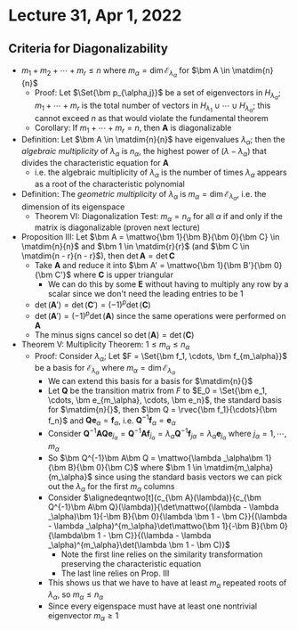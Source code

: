 # Lecture 31, Apr 1, 2022

## Criteria for Diagonalizability

* $m_1 + m_2 + \cdots + m_r \leq n$ where $m_{\alpha} = \dim \mathscr E_{\lambda _\alpha}$ for $\bm A \in \matdim{n}{n}$
	* Proof: Let $\Set{\bm p_{\alpha,j}}$ be a set of eigenvectors in $H_{\lambda _\alpha}$; $m_1 + \cdots + m_r$ is the total number of vectors in $H_{\lambda _1}\cup \cdots \cup H_{\lambda _\alpha}$; this cannot exceed $n$ as that would violate the fundamental theorem
	* Corollary: If $m_1 + \cdots + m_r = n$, then $\bm A$ is diagonalizable
* Definition: Let $\bm A \in \matdim{n}{n}$ have eigenvalues $\lambda _\alpha$; then the *algebraic multiplicity* of $\lambda _\alpha$ is $n_\alpha$, the highest power of $(\lambda - \lambda _\alpha)$ that divides the characteristic equation for $\bm A$
	* i.e. the algebraic multiplicity of $\lambda _\alpha$ is the number of times $\lambda _\alpha$ appears as a root of the characteristic polynomial
* Definition: The *geometric multiplicity* of $\lambda _\alpha$ is $m_\alpha = \dim \mathscr E_{\lambda _\alpha}$, i.e. the dimension of its eigenspace
	* Theorem VI: Diagonalization Test: $m_\alpha = n_\alpha$ for all $\alpha$ if and only if the matrix is diagonalizable (proven next lecture)
* Proposition III: Let $\bm A = \mattwo{\bm 1}{\bm B}{\bm 0}{\bm C} \in \matdim{n}{n}$ and $\bm 1 \in \matdim{r}{r}$ (and $\bm C \in \matdim{n - r}{n - r}$), then $\det \bm A = \det \bm C$
	* Take $\bm A$ and reduce it into $\bm A' = \mattwo{\bm 1}{\bm B'}{\bm 0}{\bm C'}$ where $\bm C$ is upper triangular
		* We can do this by some $\bm E$ without having to multiply any row by a scalar since we don't need the leading entries to be 1
	* $\det(\bm A') = \det(\bm C') = (-1)^p\det(\bm C)$
	* $\det (\bm A') = (-1)^p\det(\bm A)$ since the same operations were performed on $\bm A$
	* The minus signs cancel so $\det(\bm A) = \det(\bm C)$
* Theorem V: Multiplicity Theorem: $1 \leq m_\alpha \leq n_\alpha$
	* Proof: Consider $\lambda _\alpha$; Let $F = \Set{\bm f_1, \cdots, \bm f_{m_\alpha}}$ be a basis for $\mathscr E_{\lambda _\alpha}$ where $m_\alpha = \dim \mathscr E_{\lambda _\alpha}$
		* We can extend this basis for a basis for $\matdim{n}{}$
		* Let $\bm Q$ be the transition matrix from $F$ to $E_0 = \Set{\bm e_1, \cdots, \bm e_{m_\alpha}, \cdots, \bm e_n}$, the standard basis for $\matdim{n}{}$, then $\bm Q = \rvec{\bm f_1}{\cdots}{\bm f_n}$ and $\bm Q\bm e_{\alpha} = \bm f_\alpha$, i.e. $\bm Q^{-1}\bm f_\alpha = \bm e_\alpha$
		* Consider $\bm Q^{-1}\bm A\bm Q\bm e_{j_\alpha} = \bm Q^{-1}\bm A\bm f_{j_\alpha} = \lambda _\alpha\bm Q^{-1}\bm f_{j\alpha} = \lambda _\alpha\bm e_{j_\alpha}$ where $j_\alpha = 1, \cdots, m_\alpha$
		* So $\bm Q^{-1}\bm A\bm Q = \mattwo{\lambda _\alpha\bm 1}{\bm B}{\bm 0}{\bm C}$ where $\bm 1 \in \matdim{m_\alpha}{m_\alpha}$ since using the standard basis vectors we can pick out the $\lambda _\alpha$ for the first $m_\alpha$ columns
		* Consider $\alignedeqntwo[t]{c_{\bm A}(\lambda)}{c_{\bm Q^{-1}\bm A\bm Q}(\lambda)}{\det\mattwo{(\lambda - \lambda _\alpha)\bm 1}{-\bm B}{\bm 0}{\lambda \bm 1 - \bm C}}{(\lambda - \lambda _\alpha)^{m_\alpha}\det\mattwo{\bm 1}{-\bm B}{\bm 0}{\lambda\bm 1 - \bm C}}{(\lambda - \lambda _\alpha)^{m_\alpha}\det(\lambda \bm 1 - \bm C)}$
			* Note the first line relies on the similarity transformation preserving the characteristic equation
			* The last line relies on Prop. III
		* This shows us that we have to have at least $m_\alpha$ repeated roots of $\lambda _\alpha$, so $m_\alpha \leq n_\alpha$
		* Since every eigenspace must have at least one nontrivial eigenvector $m_\alpha \geq 1$

